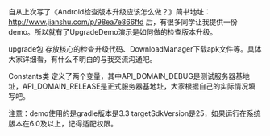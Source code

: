 自从上次写了《Android检查版本升级应该怎么做？》简书地址：http://www.jianshu.com/p/98ea7e866ffd
后，有很多同学让我提供一份demo。所以就有了UpgradeDemo演示是如何做的检查版本升级。

upgrade包
存放核心的检查升级代码、DownloadManager下载apk文件等。具体大家详细看，有什么不明白的与我交流沟通吧。

Constants类
定义了两个变量，其中API_DOMAIN_DEBUG是测试服务器基地址，API_DOMAIN_RELEASE是正式服务器基地址，大家根据自己的实际情况填写吧。


注意：demo使用的是gradle版本是3.3
     targetSdkVersion是25，如果运行在系统版本在6.0及以上，记得适配权限。